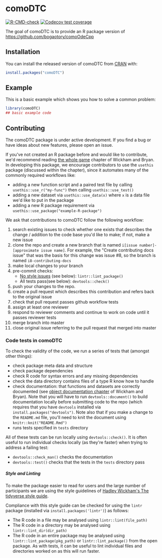<!-- README.md is generated from README.Rmd. Please edit that file -->



# comoDTC

<!-- badges: start -->
[![R-CMD-check](https://github.com/ben18785/comoDTC/workflows/R-CMD-check/badge.svg)](https://github.com/ben18785/comoDTC/actions)
[![Codecov test coverage](https://codecov.io/gh/Como-DTC-Collaboration/comoDTC/branch/master/graph/badge.svg)](https://codecov.io/gh/Como-DTC-Collaboration/comoDTC?branch=master)
<!-- badges: end -->

The goal of comoDTC is to provide an R package version of <https://github.com/bogaotory/comoOdeCpp>

## Installation

You can install the released version of comoDTC from [CRAN](https://CRAN.R-project.org) with:

``` r
install.packages("comoDTC")
```

## Example

This is a basic example which shows you how to solve a common problem:


```r
library(comoDTC)
## basic example code
```

## Contributing
The comoDTC package is under active development. If you find a bug or have ideas about new features, please open an issue.

If you've not created an R package before and would like to contribute, we'd recommend reading [the whole game](https://r-pkgs.org/whole-game.html) chapter of Wickham and Bryan. In developing this package, we encourage contributors to use the `usethis` package (discussed within the chapter), since it automates many of the commonly required workflows like:

- adding a new function script and a paired test file by calling `usethis::use_r("my-func")` then calling `usethis::use_test()`
- adding a new dataset via `usethis::use_data(x)` where `x` is a data file we'd like to put in the package
- adding a new R package requirement via `usethis::use_package("example-R-package")`

We ask that contributions to comoDTC follow the following workflow:

1.  search existing issues to check whether one exists that describes the change / addition to the code base you'd like to make; if not, make a new issue
2.  clone the repo and create a new branch that is named `i[issue number]-[approximate issue name]`. For example, the "Create contributing docs issue" that was the basis for this change was issue \#8, so the branch is named `i8-contributing-docs`
3.  make local changes to your branch
4. pre-commit checks:
    - [No style issues](https://style.tidyverse.org/) (see below): `lintr::lint_package()`
    - All tests pass(see below): ``devtools::check()``
5. push your changes to the repo.
6.  create a pull request which describes this contribution and refers back to the original issue
7.  check that pull request passes github workflow tests
8.  assign at least one reviewer
9.  respond to reviewer comments and continue to work on code until it passes reviewer tests
10.  merge branch into master
11. close original issue referring to the pull request that merged into master

### Code tests in comoDTC

To check the validity of the code, we run a series of tests that (amongst other things):

-   check package meta data and structure
-   check package dependencies
-   check R code for syntax errors and any missing dependencies
-   check the data directory contains files of a type R know how to handle
-   check documentation: that functions and datasets are correctly documented (see [object documentation chapter](https://r-pkgs.org/man.html) of Wickham and Bryan). Note that you will have to run `devtools::document()` to build documentation locally before submitting code to the repo (which requires that you have `devtools` installed via `install.packages("devtools")`. Note also that if you make a change to the `README.md` file, you'll need to knit the document using `knitr::knit("README.Rmd")`
-   runs tests specified in `tests` directory

All of these tests can be run locally using `devtools::check()`. It is often useful to run individual checks locally (as they're faster) when trying to address a failing test:

-   `devtools::check_man()` checks the documentation
-   `devtools::test()` checks that the tests in the `tests` directory pass
##### Style and Linting
To make the package easier to read for users and the large number of participants we are using the style guidelines of [Hadley Wickham's The tidyverse style guide](https://style.tidyverse.org/).

Compliance with this style guide can be checked for using the `lintr` package (installed via `install.packages('lintr')`) as follows:
- The R code in a file may be analysed using `lintr::lint(file_path)`
- The R code in a directory may be analysed using `lintr::lint_dir(dir_path)`
- The R code in an entire package may be analysed using `lintr::lint_package(pkg_path)` or `lintr::lint_package()` from the open package.
As with tests, it can be useful to lint individual files and directories worked on as this will run faster.
